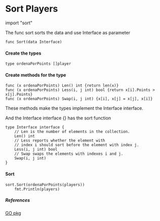 # Sort Players
import "sort"

The func sort sorts the data and use Interface as parameter
```
func Sort(data Interface) 
```



#### Create the types
```
type ordenaPorPoints []player
```

#### Create methods for the type
```
func (x ordenaPorPoints) Len() int {return len(x)}
func (x ordenaPorPoints) Less(i, j int) bool {return x[i].Points > x[j].Points}
func (x ordenaPorPoints) Swap(i, j int) {x[i], x[j] = x[j], x[i]}
```

These methods make the types implement the Interface interface.

And the Interface interface {} has the sort function

```
type Interface interface {
    // Len is the number of elements in the collection.
    Len() int
    // Less reports whether the element with
    // index i should sort before the element with index j.
    Less(i, j int) bool
    // Swap swaps the elements with indexes i and j.
    Swap(i, j int)
}
```

#### Sort
```
sort.Sort(ordenaPorPoints(players))
	fmt.Println(players)
```

##### References
[GO pkg](https://golang.org/pkg/)
